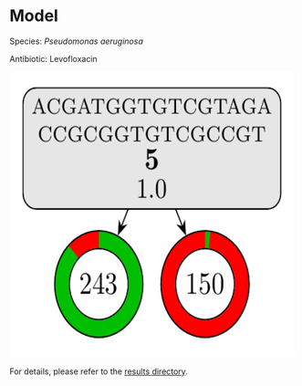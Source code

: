 
# Model

Species: *Pseudomonas aeruginosa*

Antibiotic: Levofloxacin

<img src="./model.png" width=500 height=500 />

For details, please refer to the [results directory](../../../../../results/cart_b/pseudomonas%20aeruginosa/levofloxacin/repeat_9/).

